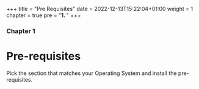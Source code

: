 +++
title = "Pre Requisites"
date = 2022-12-13T15:22:04+01:00
weight = 1
chapter = true
pre = "<b>1. </b>"
+++

### Chapter 1

# Pre-requisites

Pick the section that matches your Operating System and install the pre-requisites.
